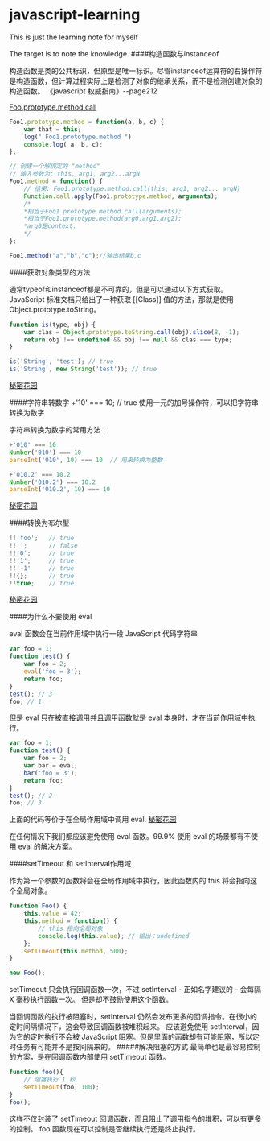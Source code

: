 # javascript-learning
This is just the learning note for myself

The target is to note the knowledge.
####构造函数与instanceof

构造函数是类的公共标识，但原型是唯一标识。尽管instanceof运算符的右操作符是构造函数，但计算过程实际上是检测了对象的继承关系，而不是检测创建对象的构造函数。
《javascript 权威指南》--page212
</br>

[Foo.prototype.method.call](https://segmentfault.com/q/1010000005778821)

```javascript
Foo1.prototype.method = function(a, b, c) {
   	var that = this;
   	log(" Foo1.prototype.method ")
    console.log( a, b, c);
};

// 创建一个解绑定的 "method"
// 输入参数为: this, arg1, arg2...argN
Foo1.method = function() {
    // 结果: Foo1.prototype.method.call(this, arg1, arg2... argN)
    Function.call.apply(Foo1.prototype.method, arguments);
    /*
    *相当于Foo1.prototype.method.call(arguments);
    *相当于Foo1.prototype.method(arg0,arg1,arg2);
    *arg0是context.
    */
};

Foo1.method("a","b","c");//输出结果b,c
```
####获取对象类型的方法

通常typeof和instanceof都是不可靠的，但是可以通过以下方式获取。
JavaScript 标准文档只给出了一种获取 [[Class]] 值的方法，那就是使用 Object.prototype.toString。
```javascript
function is(type, obj) {
    var clas = Object.prototype.toString.call(obj).slice(8, -1);
    return obj !== undefined && obj !== null && clas === type;
}

is('String', 'test'); // true
is('String', new String('test')); // true

```

[秘密花园](http://bonsaiden.github.io/JavaScript-Garden/zh/)

####字符串转数字
+'10' === 10; // true
使用一元的加号操作符，可以把字符串转换为数字

字符串转换为数字的常用方法：
```javascript
+'010' === 10
Number('010') === 10
parseInt('010', 10) === 10  // 用来转换为整数

+'010.2' === 10.2
Number('010.2') === 10.2
parseInt('010.2', 10) === 10
```

[秘密花园](http://bonsaiden.github.io/JavaScript-Garden/zh/)

####转换为布尔型
```javascript
!!'foo';   // true
!!'';      // false
!!'0';     // true
!!'1';     // true
!!'-1'     // true
!!{};      // true
!!true;    // true
```
[秘密花园](http://bonsaiden.github.io/JavaScript-Garden/zh/)


####为什么不要使用 eval

eval 函数会在当前作用域中执行一段 JavaScript 代码字符串

```javascript
var foo = 1;
function test() {
    var foo = 2;
    eval('foo = 3');
    return foo;
}
test(); // 3
foo; // 1
```
但是 eval 只在被直接调用并且调用函数就是 eval 本身时，才在当前作用域中执行。

```javascript
var foo = 1;
function test() {
    var foo = 2;
    var bar = eval;
    bar('foo = 3');
    return foo;
}
test(); // 2
foo; // 3
```
上面的代码等价于在全局作用域中调用 eval.
[秘密花园](http://bonsaiden.github.io/JavaScript-Garden/zh/)

在任何情况下我们都应该避免使用 eval 函数。99.9% 使用 eval 的场景都有不使用 eval 的解决方案。

####setTimeout 和 setInterval作用域

作为第一个参数的函数将会在全局作用域中执行，因此函数内的 this 将会指向这个全局对象。
```javascript
function Foo() {
    this.value = 42;
    this.method = function() {
        // this 指向全局对象
        console.log(this.value); // 输出：undefined
    };
    setTimeout(this.method, 500);
}

new Foo();
```

setTimeout 只会执行回调函数一次，不过 setInterval - 正如名字建议的 - 会每隔 X 毫秒执行函数一次。 但是却不鼓励使用这个函数。

当回调函数的执行被阻塞时，setInterval 仍然会发布更多的回调指令。在很小的定时间隔情况下，这会导致回调函数被堆积起来。
应该避免使用 setInterval，因为它的定时执行不会被 JavaScript 阻塞。但是里面的函数却有可能阻塞，所以定时任务有可能并不是按间隔来的。
#####解决阻塞的方式
最简单也是最容易控制的方案，是在回调函数内部使用 setTimeout 函数。
```javascript
function foo(){
    // 阻塞执行 1 秒
    setTimeout(foo, 100);
}
foo();
```

这样不仅封装了 setTimeout 回调函数，而且阻止了调用指令的堆积，可以有更多的控制。 foo 函数现在可以控制是否继续执行还是终止执行。
